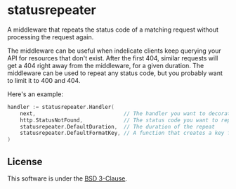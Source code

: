 # statusrepeater

A middleware that repeats the status code of a matching request without processing the request again.

The middleware can be useful when indelicate clients keep querying your API for resources that don't exist. After the
first 404, similar requests will get a 404 right away from the middleware, for a given duration. The middleware can be
used to repeat any status code, but you probably want to limit it to 400 and 404.

Here's an example:

```go
handler := statusrepeater.Handler(
    next,                            // The handler you want to decorate
    http.StatusNotFound,             // The status code you want to repeat
    statusrepeater.DefaultDuration,  // The duration of the repeat
    statusrepeater.DefaultFormatKey, // A function that creates a key from a request
)
```

## License

This software is under the [BSD 3-Clause](LICENSE). 
